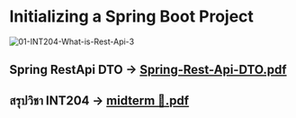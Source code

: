 # Initializing a Spring Boot Project
![01-INT204-What-is-Rest-Api-3](https://github.com/moodmoon/ForJavaINT204/assets/111360164/8078c9e4-7abd-4a39-a823-f01c2ac8129d)
## Spring RestApi DTO -> [Spring-Rest-Api-DTO.pdf](https://github.com/moodmoon/ForJavaINT204/files/14876338/Spring-Rest-Api-DTO.pdf)
## สรุปวิชา INT204 -> [midterm 🧃.pdf](https://github.com/moodmoon/ForJavaINT204/files/14876301/midterm.pdf)

